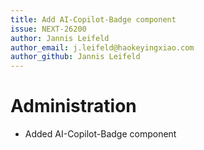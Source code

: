 ```yaml
---
title: Add AI-Copilot-Badge component
issue: NEXT-26200
author: Jannis Leifeld
author_email: j.leifeld@haokeyingxiao.com
author_github: Jannis Leifeld
---
```

# Administration
* Added AI-Copilot-Badge component
